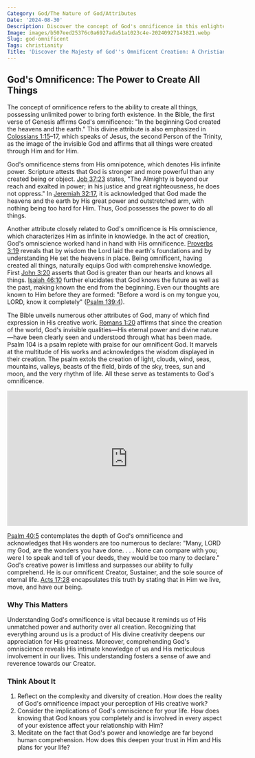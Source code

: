 ```yaml
---
Category: God/The Nature of God/Attributes
Date: '2024-08-30'
Description: Discover the concept of God's omnificence in this enlightening article. Explore the divine attribute of being all-creating and all-powerful.
Image: images/b507eed25376c0a6927ada51a1023c4e-20240927143821.webp
Slug: god-omnificent
Tags: christianity
Title: 'Discover the Majesty of God''s Omnificent Creation: A Christian Reflection'
---
```


## God's Omnificence: The Power to Create All Things

The concept of omnificence refers to the ability to create all things, possessing unlimited power to bring forth existence. In the Bible, the first verse of Genesis affirms God's omnificence: "In the beginning God created the heavens and the earth." This divine attribute is also emphasized in [Colossians 1:15](https://www.bibleref.com/Colossians/1/Colossians-1-15.html)–17, which speaks of Jesus, the second Person of the Trinity, as the image of the invisible God and affirms that all things were created through Him and for Him.

God's omnificence stems from His omnipotence, which denotes His infinite power. Scripture attests that God is stronger and more powerful than any created being or object. [Job 37:23](https://www.bibleref.com/Job/37/Job-37-23.html) states, "The Almighty is beyond our reach and exalted in power; in his justice and great righteousness, he does not oppress." In [Jeremiah 32:17](https://www.bibleref.com/Jeremiah/32/Jeremiah-32-17.html), it is acknowledged that God made the heavens and the earth by His great power and outstretched arm, with nothing being too hard for Him. Thus, God possesses the power to do all things.

Another attribute closely related to God's omnificence is His omniscience, which characterizes Him as infinite in knowledge. In the act of creation, God's omniscience worked hand in hand with His omnificence. [Proverbs 3:19](https://www.bibleref.com/Proverbs/3/Proverbs-3-19.html) reveals that by wisdom the Lord laid the earth's foundations and by understanding He set the heavens in place. Being omnificent, having created all things, naturally equips God with comprehensive knowledge. First [John 3:20](https://www.bibleref.com/John/3/John-3-20.html) asserts that God is greater than our hearts and knows all things. [Isaiah 46:10](https://www.bibleref.com/Isaiah/46/Isaiah-46-10.html) further elucidates that God knows the future as well as the past, making known the end from the beginning. Even our thoughts are known to Him before they are formed: "Before a word is on my tongue you, LORD, know it completely" ([Psalm 139:4](https://www.bibleref.com/Psalm/139/Psalm-139-4.html)).

The Bible unveils numerous other attributes of God, many of which find expression in His creative work. [Romans 1:20](https://www.bibleref.com/Romans/1/Romans-1-20.html) affirms that since the creation of the world, God's invisible qualities—His eternal power and divine nature—have been clearly seen and understood through what has been made. Psalm 104 is a psalm replete with praise for our omnificent God. It marvels at the multitude of His works and acknowledges the wisdom displayed in their creation. The psalm extols the creation of light, clouds, wind, seas, mountains, valleys, beasts of the field, birds of the sky, trees, sun and moon, and the very rhythm of life. All these serve as testaments to God's omnificence.


<iframe width="560" height="315" src="https://www.youtube.com/embed/NjZPqX5Gdns" frameborder="0" allow="autoplay; encrypted-media" allowfullscreen></iframe>


[Psalm 40:5](https://www.bibleref.com/Psalm/40/Psalm-40-5.html) contemplates the depth of God's omnificence and acknowledges that His wonders are too numerous to declare: "Many, LORD my God, are the wonders you have done. . . . None can compare with you; were I to speak and tell of your deeds, they would be too many to declare." God's creative power is limitless and surpasses our ability to fully comprehend. He is our omnificent Creator, Sustainer, and the sole source of eternal life. [Acts 17:28](https://www.bibleref.com/Acts/17/Acts-17-28.html) encapsulates this truth by stating that in Him we live, move, and have our being.

### Why This Matters

Understanding God's omnificence is vital because it reminds us of His unmatched power and authority over all creation. Recognizing that everything around us is a product of His divine creativity deepens our appreciation for His greatness. Moreover, comprehending God's omniscience reveals His intimate knowledge of us and His meticulous involvement in our lives. This understanding fosters a sense of awe and reverence towards our Creator.

### Think About It

1. Reflect on the complexity and diversity of creation. How does the reality of God's omnificence impact your perception of His creative work?
2. Consider the implications of God's omniscience for your life. How does knowing that God knows you completely and is involved in every aspect of your existence affect your relationship with Him?
3. Meditate on the fact that God's power and knowledge are far beyond human comprehension. How does this deepen your trust in Him and His plans for your life?